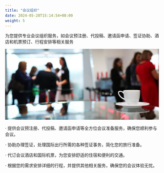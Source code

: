 ```yaml
---
title: "会议组织"
date: 2024-05-28T15:14:54+08:00
weight: 5
---
```


为您提供专业会议组织服务，如会议预注册、代投稿、邀请函申请、签证协助、酒店和机票预订、行程安排等相关服务

![Service](/images/illustrations/service.jpg)

· 提供会议预注册、代投稿、邀请函申请等全方位会议准备服务，确保您顺利参与会议。

· 协助办理签证，处理国际出行所需的各种签证事务，简化您的旅行准备。

· 代订会议酒店和国际机票，为您安排舒适的住宿和便利的交通。

· 根据您的需求安排详细的行程，并提供其他相关服务，确保您的会议体验无忧。
